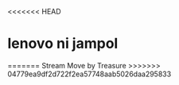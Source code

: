 <<<<<<< HEAD
<h1>lenovo ni jampol </h1>
=======
Stream Move by Treasure
>>>>>>> 04779ea9df2d722f2ea57748aab5026daa295833
